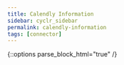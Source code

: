 ```yaml
---
title: Calendly Information
sidebar: cyclr_sidebar
permalink: calendly-information
tags: [connector]
---
```

{::options parse_block_html="true" /}
